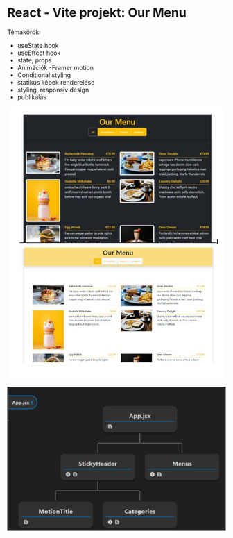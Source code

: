 # React - Vite projekt: Our Menu

Témakörök:
- useState hook
- useEffect hook
- state, props 
- Animációk -Framer motion
- Conditional styling
- statikus képek renderelése
- styling, responsiv design
- publikálás

![minta](minta.jpg)

![minta](tree.jpg)